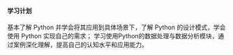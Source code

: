 #### 学习计划	
基本了解 Python 并学会将其应用到具体场景下，了解 Python 的设计模式，学会使用 Python 实现自己的需求；
学习使用Python的数据处理与数据分析模块，通过案例深化理解，提高自己的认知水平和应用能力。
